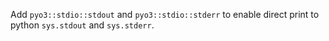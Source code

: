 Add `pyo3::stdio::stdout` and `pyo3::stdio::stderr` to enable direct print to python `sys.stdout` and `sys.stderr`.